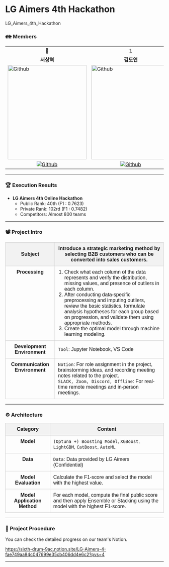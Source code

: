 # LG Aimers 4th Hackathon
LG_Aimers_4th_Hackathon

<h3> 👪 Members </h3>

<table>
<tr>
<td>  <div  align=center> 👑 </div>  </td>
<td>  <div  align=center> 1 </div>  </td>
<td>  <div  align=center> 2 </div>  </td>
<td>  <div  align=center> 3 </div>  </td>
<td>  <div  align=center> 4 </div>  </td>
</tr>
<tr>
<td>  <div  align=center>  <b>서상혁</b>  </div>  </td>
<td>  <div  align=center>  <b>김도연</b>  </div>  </td>
<td>  <div  align=center>  <b>김다운</b>  </div>  </td>
<td>  <div  align=center>  <b>신동혁</b>  </div>  </td>
<td>  <div  align=center>  <b>서준혁</b>  </div>  </td>
</tr>
<tr>
<td>  <img  alt="Github"  src ="https://github.com/UpstageAILab/upstage-ml-regression-01/assets/76687996/a4dbcdb5-1d28-4b91-8555-1168abffc1d0"  width="250"  height="300"/>  </td>
<td>  <img  alt="Github"  src ="https://github.com/UpstageAILab/upstage-ml-regression-01/assets/76687996/3d913931-5797-4689-aea2-3ef12bc47ef0"  width="250"  height="300"/>  </td>
<td>  <img  alt="Github"  src ="https://github.com/UpstageAILab/upstage-ml-regression-01/assets/76687996/0f945311-9828-4e50-a60c-fc4db3fa3b9d"  width="250"  height="300"/>  </td>
<td>  <img  alt="Github"  src ="https://github.com/UpstageAILab/upstage-ml-regression-01/assets/76687996/c4cb11ba-e02f-4776-97c8-9585ae4b9f1d"  width="250"  height="300"/>  </td>
<td>  <img  alt="Github"  src ="https://github.com/user-attachments/assets/7116bd63-14a5-4c56-b3f7-a015527fff1d"  width="250"  height="300"/>  </td>
</tr>
<tr>
<td>  <div  align=center>  <a  href="https://github.com/devhyuk96">  <img  alt="Github"  src ="https://img.shields.io/badge/Github-181717.svg?&style=plastic&logo=Github&logoColor=white"/>  </div>  </td>
<td>  <div  align=center>  <a  href="https://github.com/d-yeon">  <img  alt="Github"  src ="https://img.shields.io/badge/Github-181717.svg?&style=plastic&logo=Github&logoColor=white"/>  </div>  </td>
<td>  <div  align=center>  <a  href="https://github.com/Daw-ny">  <img  alt="Github"  src ="https://img.shields.io/badge/Github-181717.svg?&style=plastic&logo=Github&logoColor=white"/>  </div>  </td>
<td>  <div  align=center>  <a  href="https://github.com/HyeokHam">  <img  alt="Github"  src ="https://img.shields.io/badge/Github-181717.svg?&style=plastic&logo=Github&logoColor=white"/>  </div>  </td>
<td>  <div  align=center>  <a  href="https://github.com/SeoBuAs">  <img  alt="Github"  src ="https://img.shields.io/badge/Github-181717.svg?&style=plastic&logo=Github&logoColor=white"/>  </div>  </td>
</tr>
</table>

---

### 🏆 Execution Results
- **LG Aimers 4th Online Hackathon** 
  - Public Rank: 40th (F1 : 0.7623)
  - Private Rank: 102rd (F1 : 0.7482)
  - Competitors: Almost 800 teams

---

<h3> 📽️ Project Intro </h3>

<table style="width: 100%; border-collapse: collapse; font-family: Arial, sans-serif;">
  <thead>
    <tr style="background-color: #f2f2f2;">
      <th style="border: 1px solid #ccc; padding: 10px; text-align: center;">Subject</th>
      <th style="border: 1px solid #ccc; padding: 10px;">Introduce a strategic marketing method by selecting B2B customers who can be converted into sales customers.</th>
    </tr>
  </thead>
  <tbody>
    <tr>
      <td style="border: 1px solid #ccc; padding: 10px; text-align: center; vertical-align: top;"><strong>Processing</strong></td>
      <td style="border: 1px solid #ccc; padding: 10px;">
        <ol style="margin: 0; padding-left: 20px;">
          <li>Check what each column of the data represents and verify the distribution, missing values, and presence of outliers in each column.</li>
          <li>After conducting data-specific preprocessing and imputing outliers, review the basic statistics, formulate analysis hypotheses for each group based on progression, and validate them using appropriate methods.</li>
          <li>Create the optimal model through machine learning modeling.</li>
        </ol>
      </td>
    </tr>
    <tr>
      <td style="border: 1px solid #ccc; padding: 10px; text-align: center; vertical-align: top;"><strong>Development Environment</strong></td>
      <td style="border: 1px solid #ccc; padding: 10px;"> <code>Tool</code>: Jupyter Notebook, VS Code </td>
    </tr>
    <tr>
      <td style="border: 1px solid #ccc; padding: 10px; text-align: center; vertical-align: top;"><strong>Communication Environment</strong></td>
      <td style="border: 1px solid #ccc; padding: 10px;"> 
        <code>Notion</code>: For role assignment in the project, brainstorming ideas, and recording meeting notes related to the project.<br>
        <code>SLACK, Zoom, Discord, Offline</code>: For real-time remote meetings and in-person meetings.
      </td>
    </tr>
  </tbody>
</table>

---

<h3> ⚙️ Architecture </h3>

<table style="width: 100%; border-collapse: collapse; font-family: Arial, sans-serif;">
  <thead>
    <tr style="background-color: #f2f2f2;">
      <th style="border: 1px solid #ccc; padding: 10px; text-align: center;">Category</th>
      <th style="border: 1px solid #ccc; padding: 10px; text-align: center;">Content</th>
    </tr>
  </thead>
  <tbody>
    <tr>
      <td style="border: 1px solid #ccc; padding: 10px; text-align: center; vertical-align: top;"><strong>Model</strong></td>
      <td style="border: 1px solid #ccc; padding: 10px;">
        <code>(Optuna +) Boosting Model</code>, <code>XGBoost</code>, <code>LightGBM</code>, <code>CatBoost</code>, <code>AutoML</code>
      </td>
    </tr>
    <tr>
      <td style="border: 1px solid #ccc; padding: 10px; text-align: center; vertical-align: top;"><strong>Data</strong></td>
      <td style="border: 1px solid #ccc; padding: 10px;">
        <code>Data</code>: Data provided by LG Aimers (Confidential)
      </td>
    </tr>
    <tr>
      <td style="border: 1px solid #ccc; padding: 10px; text-align: center; vertical-align: top;"><strong>Model Evaluation</strong></td>
      <td style="border: 1px solid #ccc; padding: 10px;">
        Calculate the F1-score and select the model with the highest value.
      </td>
    </tr>
    <tr>
      <td style="border: 1px solid #ccc; padding: 10px; text-align: center; vertical-align: top;"><strong>Model Application Method</strong></td>
      <td style="border: 1px solid #ccc; padding: 10px;">
        For each model, compute the final public score and then apply Ensemble or Stacking using the model with the highest F1-score.
      </td>
    </tr>
  </tbody>
</table>


---

### 📆 Project Procedure
You can check the detailed progress on our team's Notion.

https://sixth-drum-9ac.notion.site/LG-Aimers-4-fae749aa84c047699e35cb406dd4e6c2?pvs=4

---

